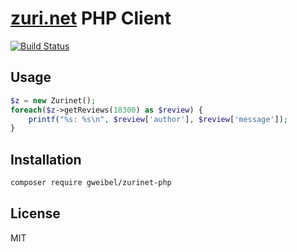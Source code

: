 # [zuri.net](http://zuri.net) PHP Client

[![Build Status](https://travis-ci.org/gweibel/zurinet-php.png?branch=master)](https://travis-ci.org/gweibel/zurinet-php)

## Usage

```php
$z = new Zurinet();
foreach($z->getReviews(18300) as $review) {
    printf("%s: %s\n", $review['author'], $review['message']);
}
```

## Installation

```bash
composer require gweibel/zurinet-php
```

## License

MIT
